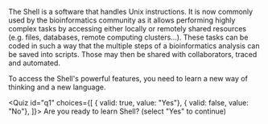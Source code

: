 <script>
import Quiz from "$components/Quiz.svelte";
</script>

The Shell is a software that handles Unix instructions. It is now commonly used by the bioinformatics community as it allows performing highly complex tasks by accessing either locally or remotely shared resources (e.g. files, databases, remote computing clusters...). These tasks can be coded in such a way that the multiple steps of a bioinformatics analysis can be saved into scripts. Those may then be shared with collaborators, traced and automated.

To access the Shell's powerful features, you need to learn a new way of thinking and a new language.

<Quiz id="q1" choices={[
{ valid: true, value: "Yes"},
{ valid: false, value: "No"},
]}>
<span slot="prompt">
Are you ready to learn Shell? (select "Yes" to continue)
</span>
</Quiz>
